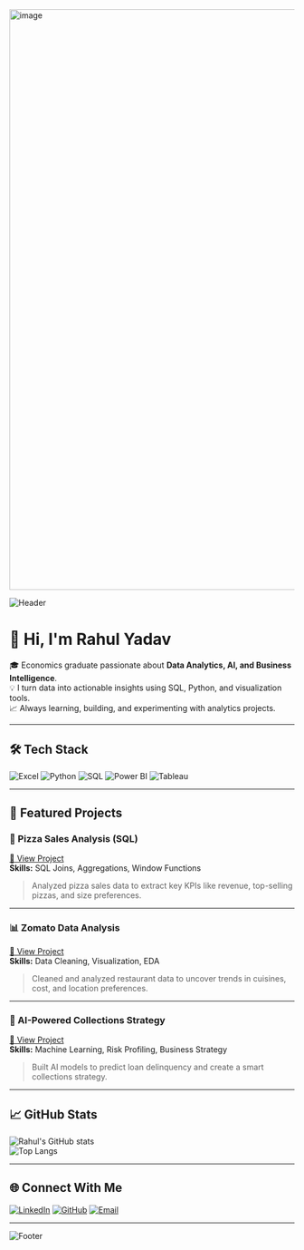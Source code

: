 
<img width="1536" height="1024" alt="image" src="https://github.com/user-attachments/assets/30aeb8e4-0ac7-4c22-9a45-a2aef563a135" />



<!-- Profile Banner -->
![Header](https://capsule-render.vercel.app/api?type=waving&color=0:00c6ff,100:0072ff&height=200&section=header&text=Rahul%20Yadav&fontSize=50&fontColor=ffffff&fontAlignY=35)

# 👋 Hi, I'm Rahul Yadav

🎓 Economics graduate passionate about **Data Analytics, AI, and Business Intelligence**.  
💡 I turn data into actionable insights using SQL, Python, and visualization tools.  
📈 Always learning, building, and experimenting with analytics projects.

---

## 🛠 Tech Stack

![Excel](https://img.shields.io/badge/Microsoft%20Excel-217346?logo=microsoft-excel&logoColor=white&style=for-the-badge)
![Python](https://img.shields.io/badge/Python-3776AB?logo=python&logoColor=white&style=for-the-badge)
![SQL](https://img.shields.io/badge/SQL-005C84?logo=postgresql&logoColor=white&style=for-the-badge)
![Power BI](https://img.shields.io/badge/Power%20BI-F2C811?logo=powerbi&logoColor=black&style=for-the-badge)
![Tableau](https://img.shields.io/badge/Tableau-E97627?logo=tableau&logoColor=white&style=for-the-badge)

---

## 📌 Featured Projects

### 🍕 Pizza Sales Analysis (SQL)
[🔗 View Project](https://github.com/your-username/pizza-sales-analysis)  
**Skills:** SQL Joins, Aggregations, Window Functions  
> Analyzed pizza sales data to extract key KPIs like revenue, top-selling pizzas, and size preferences.

---

### 📊 Zomato Data Analysis
[🔗 View Project](https://github.com/your-username/zomato-data-analysis)  
**Skills:** Data Cleaning, Visualization, EDA  
> Cleaned and analyzed restaurant data to uncover trends in cuisines, cost, and location preferences.

---

### 🤖 AI-Powered Collections Strategy
[🔗 View Project](https://github.com/your-username/ai-collections-strategy)  
**Skills:** Machine Learning, Risk Profiling, Business Strategy  
> Built AI models to predict loan delinquency and create a smart collections strategy.

---

## 📈 GitHub Stats

![Rahul's GitHub stats](https://github-readme-stats.vercel.app/api?username=your-username&show_icons=true&theme=tokyonight)  
![Top Langs](https://github-readme-stats.vercel.app/api/top-langs/?username=your-username&layout=compact&theme=tokyonight)

---

## 🌐 Connect With Me

[![LinkedIn](https://img.shields.io/badge/LinkedIn-0A66C2?logo=linkedin&logoColor=white)](https://www.linkedin.com/in/rahulyadav)
[![GitHub](https://img.shields.io/badge/GitHub-181717?logo=github&logoColor=white)](https://github.com/rahulyadav)
[![Email](https://img.shields.io/badge/Email-D14836?logo=gmail&logoColor=white)](mailto:ry66239@gmail.com)

---

<!-- Footer Banner -->
![Footer](https://capsule-render.vercel.app/api?type=waving&color=0:0072ff,100:00c6ff&height=120&section=footer)
